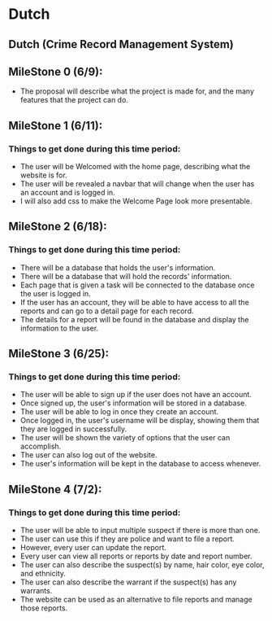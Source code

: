 # Dutch
## Dutch (Crime Record Management System)

## MileStone 0 (6/9): 
- The proposal will describe what the project is made for, and the many features that the project can do.

## MileStone 1 (6/11):
### Things to get done during this time period:
- The user will be Welcomed with the home page, describing what the website is for.
- The user will be revealed a navbar that will change when the user has an account and is logged in. 
- I will also add css to make the Welcome Page look more presentable.
## MileStone 2 (6/18): 
### Things to get done during this time period:
- There will be a database that holds the user's information.
- There will be a database that will hold the records' information.
- Each page that is given a task will be connected to the database once the user is logged in.
- If the user has an account, they will be able to have access to all the reports and can go to a detail page for each record.
- The details for a report will be found in the database and display the information to the user.

## MileStone 3 (6/25):
### Things to get done during this time period:
- The user will be able to sign up if the user does not have an account.
- Once signed up, the user's information will be stored in a database.
- The user will be able to log in once they create an account.
- Once logged in, the user's username will be display, showing them that they are logged in successfully.
- The user will be shown the variety of options that the user can accomplish.
- The user can also log out of the website.
- The user's information will be kept in the database to access whenever.

## MileStone 4 (7/2): 
### Things to get done during this time period:
- The user will be able to input multiple suspect if there is more than one.
- The user can use this if they are police and want to file a report. 
- However, every user can update the report.
- Every user can view all reports or reports by date and report number.
- The user can also describe the suspect(s) by name, hair color, eye color, and ethnicity.
- The user can also describe the warrant if the suspect(s) has any warrants.
- The website can be used as an alternative to file reports and manage those reports.
